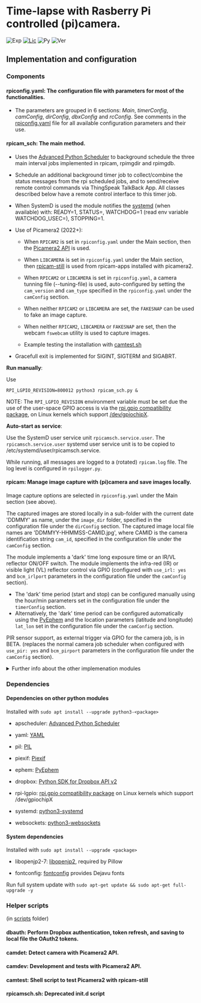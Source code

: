 # Time-lapse with Rasberry Pi controlled (pi)camera.

![Exp](https://img.shields.io/badge/Dev-Experimental-orange.svg)
[![Lic](https://img.shields.io/badge/License-Apache2.0-green)](http://www.apache.org/licenses/LICENSE-2.0)
![Py](https://img.shields.io/badge/Python-3.12+-green)
![Ver](https://img.shields.io/badge/Version-8.0rc2-blue)

## Implementation and configuration

### Components

#### rpiconfig.yaml:	The configuration file with parameters for most of the functionalities.

  - The parameters are grouped in 6 sections: *Main*, *timerConfig*, *camConfig*, *dirConfig*, *dbxConfig* and *rcConfig*. 
  See comments in the [rpiconfig.yaml](./rpiconfig.yaml) file for all available configuration parameters and their use.

#### rpicam_sch:  The main method. 

- Uses the [Advanced Python Scheduler](http://apscheduler.readthedocs.org/en/latest/) to background schedule the three main interval jobs implemented in rpicam, rpimgdir and rpimgdb. 

- Schedule an additional background timer job to collect/combine the status messages from the rpi scheduled jobs, and to send/receive remote control commands via ThingSpeak TalkBack App. All classes described below have a remote control interface to this timer job.

- When SystemD is used the module notifies the [systemd](https://www.freedesktop.org/software/systemd/python-systemd/) (when available) with: READY=1, STATUS=, WATCHDOG=1 (read env variable WATCHDOG_USEC=), STOPPING=1.

- Use of Picamera2 (2022+):
  - When `RPICAM2` is set in `rpiconfig.yaml` under the Main section, then the [Picamera2 API](https://datasheets.raspberrypi.com/camera/picamera2-manual.pdf) is used.

  - When `LIBCAMERA` is set in `rpiconfig.yaml` under the Main section, then [rpicam-still](https://www.raspberrypi.com/documentation/computers/camera_software.html#rpicam-still)  is used from rpicam-apps installed with picamera2.

  - When `RPICAM2` or `LIBCAMERA` is set in `rpiconfig.yaml`, a camera tunning file (--tuning-file) is used, auto-configured by setting the `cam_version` and `cam_type` specified in the `rpiconfig.yaml` under the `camConfig` section.

  - When neither `RPICAM2` or `LIBCAMERA` are set, the `FAKESNAP` can be used to fake an image capture.
  - When neither `RPICAM2`, `LIBCAMERA` or `FAKESNAP` are set, then the webcam `fswebcam` utility is used to capture images.

  - Example testing the installation with [camtest.sh](./scripts/camtest.sh)

- Gracefull exit is implemented for SIGINT, SIGTERM and SIGABRT.

**Run manually**: 

Use 
```
RPI_LGPIO_REVISION=800012 python3 rpicam_sch.py &
```
NOTE: The `RPI_LGPIO_REVISION` environment variable must be set due the use of the user-space GPIO access is via the [rpi.gpio compatibility package](https://rpi-lgpio.readthedocs.io/en/latest/index.html), on Linux kernels which support [/dev/gpiochipX](https://www.thegoodpenguin.co.uk/blog/stop-using-sys-class-gpio-its-deprecated/).

**Auto-start as service**: 

Use the SystemD user service unit `rpicamsch.service.user`.
The `rpicamsch.service.user` systemd user service unit is to be copied to /etc/systemd/user/rpicamsch.service.

While running, all messages are logged to a (rotated) `rpicam.log` file. The log level is configured in `rpilogger.py`.

#### rpicam:	Manage image capture with (pi)camera and save images locally.

Image capture options are selected in `rpiconfig.yaml` under the Main section (see above).

The captured images are stored locally in a sub-folder with the current date 'DDMMY' as name, under the `image_dir` folder, specified in the configuration file under the `dirConfig` section.
The captured image local file names are 'DDMMYY-HHMMSS-CAMID.jpg', where CAMID is the camera identification string `cam_id`, specified in the configuration file under the `camConfig` section.

The module implements a 'dark' time long exposure time or an IR/VL reflector ON/OFF switch. The module implements the infra-red (IR) or visible light (VL) reflector control via GPIO (configured with `use_irl: yes` and `bcm_irlport` parameters in the configuration file under the `camConfig` section).

- The 'dark' time period (start and stop) can be configured manually using the hour/min parameters set in the configuration file under the `timerConfig` section.
- Alternatively, the 'dark' time period can be configured automatically using the [PyEphem](http://rhodesmill.org/pyephem/) 
and the location parameters (latitude and longitude) `lat_lon` set in the configuration file under the `camConfig` section.

PIR sensor support, as external trigger via GPIO for the camera job, is in BETA. (replaces the normal camera job scheduler when configured with `use_pir: yes` and `bcm_pirport` parameters in the configuration file under the `camConfig` section).


<details>
<summary>Further info about the other implemenation modules</summary>

#### rpimgdir:	Manage the set of locally saved images by rpicam.  

#### rpimgdb:	Manage images in a Dropbox remote directory (API V2).

  - The captured images are uploaded to a sub-folder with the current date 'DDMMYY' as name, under the `image_dir` folder, under the Dropbox App folder.
  - The captured image upload file names are 'DDMMYY-HHMMSS-CAMID.jpg', where CAMID is the camera identification string `cam_id`, specified in the configuration file under the `camConfig` section.
  - The current/last captured image is always uploaded with the name `image_snap`, specified in the configuration file under the `dbConfig` section,
  under the `image_dir` folder, under the Dropbox App folder.
  - All uploaded images file names are stored in in a local `upldlog.json` file when the configured capture sequence ends or at the end of each day.

#### rpibase:	Base class for rpicam, rpimgdir and rpimgdb (see above).

#### rpievents:	Implements the set of events and counters to be used in the rpi classes.

#### rpififo:	Implements the FIFO buffer for the image file names (full path) generated in the rpicam.

#### thingspk:	A simple REST request abstraction layer and a light client ThingSpeak API and TalkBack API. 

  - The implementation of the thingspk module follows the [ThingSpeak API documentation](https://www.mathworks.com/help/thingspeak/)
  and the [TalkBack API documentation](https://www.mathworks.com/help/thingspeak/talkback-app.html)
  - The REST client implementation follows the model of the older [Python Xively API client](https://github.com/xively/xively-python).

  - The use of the ThingSpeak API (to send status messages) and ThingSpeak TalkBack API (to receive remote control commands) requires
  in the 6th section (rcConfig) of the `rpiconfig.yaml` the configuration of:
```
  rc_type: ['ts-status', 'ts-cmd']
  token_file: ['ts_tokens.txt']
```

  where `ts_tokens.txt` (only example file name) is a text file which contains 2 lines with the necessary ThingSpeak API client access keys, as follows:

```
  <channel_id>,<write_key>,<read_key>
  <talkback_id>,<talkback_key>
```

#### rpiwsocket: A simple threaded WebSocket server implementation to send status messages and receive remote control commands.

  - The use of the WebSocket server to send status messages and/or receive remote control commands requires in the 6th section (rcConfig) of the `rpiconfig.yaml` the configuration of:
```
  rc_type: ['ws-status', 'ws-cmd']
  token_file: ['ws_tokens.txt']
```

where `ws_tokens.txt` (only example file name) is a text file with the access tokens which need to be provided by each client during the initial authoriastion handshake, when connecting to this server, as follows:

```
  <recv_status_token>,<send_cmd_token>
```

#### rpiconfig:	Implements the rpicampy configuration (read `rpiconfig.yaml`) and performs system checks.

#### rpilogger:	Implements the custom logging for the rpicampy.

</details>


### Dependencies 

#### Dependencies on other python modules

Installed with `sudo apt install --upgrade python3-<package>`

- apscheduler: [Advanced Python Scheduler](https://pypi.python.org/pypi/APScheduler)

- yaml: [YAML](https://packages.debian.org/bookworm/python3-yaml)

- pil: [PIL](https://pillow.readthedocs.io/en/latest/)

- piexif: [Piexif](https://piexif.readthedocs.io/en/latest/index.html)

- ephem: [PyEphem](https://packages.debian.org/bookworm/python3-ephem)

- dropbox:  [Python SDK for Dropbox API v2](https://github.com/dropbox/dropbox-sdk-python)

- rpi-lgpio: [rpi.gpio compatibility package](https://rpi-lgpio.readthedocs.io/en/latest/index.html) on Linux kernels which support /dev/gpiochipX

- systemd: [python3-systemd](https://github.com/systemd/python-systemd)

- websockets: [python3-websockets](https://pypi.org/project/websockets/)

#### System dependencies

Installed with `sudo apt install --upgrade <package>`

- libopenjp2-7: [libopenjp2](https://packages.debian.org/stable/libs/libopenjp2-7), required by Pillow

- fontconfig: [fontconfig](https://packages.debian.org/bookworm/fontconfig) provides Dejavu fonts

Run full system update with `sudo apt-get update && sudo apt-get full-upgrade -y`

### Helper scripts
(in [scripts](.scripts) folder)

#### dbauth: Perform Dropbox authentication, token refresh, and saving to local file the OAuth2 tokens.

#### camdet: Detect camera with Picamera2 API.

#### camdev: Development and tests with Picamera2 API.

#### camtest: Shell script to test Picamera2 with rpicam-still

#### rpicamsch.sh: Deprecated init.d script